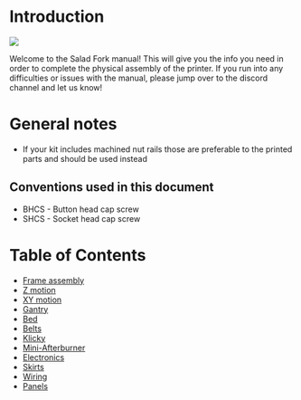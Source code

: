 # Introduction

![](/images/whole_printer_small.png)    

Welcome to the Salad Fork manual! This will give you the info you need in order to complete the physical assembly of the printer. If you run into any difficulties or issues with the manual, please jump over to the discord channel and let us know!
# General notes
* If your kit includes machined nut rails those are preferable to the printed parts and should be used instead

## Conventions used in this document
* BHCS - Button head cap screw
* SHCS - Socket head cap screw

# Table of Contents
- [Frame assembly](frame_assembly.md)
- [Z motion](z_motion.md)
- [XY motion](xy_motion.md)
- [Gantry](gantry.md)
- [Bed](bed.md)
- [Belts](belts.md)
- [Klicky](klicky.md)
- [Mini-Afterburner](mini-ab.md)
- [Electronics](electronics.md)
- [Skirts](skirts.md)
- [Wiring](wiring.md)
- [Panels](panels.md)